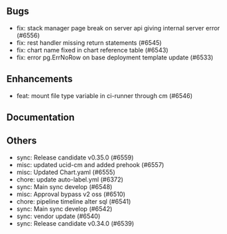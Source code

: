 ## Bugs
- fix: stack manager page break on server api giving internal server error  (#6556)
- fix: rest handler missing return statements (#6545)
- fix: chart name fixed in chart reference table (#6543)
- fix: error pg.ErrNoRow on base deployment template update (#6533)
## Enhancements
- feat: mount file type variable in ci-runner through cm (#6546)
## Documentation
## Others
- sync: Release candidate v0.35.0 (#6559)
- misc: updated ucid-cm and added prehook (#6557)
- misc: Updated Chart.yaml (#6555)
- chore: update auto-label.yml (#6372)
- sync: Main sync develop (#6548)
- misc: Approval bypass v2 oss (#6510)
- chore: pipeline timeline alter sql (#6541)
- sync: Main sync develop (#6542)
- sync: vendor update (#6540)
- sync: Release candidate v0.34.0 (#6539)
